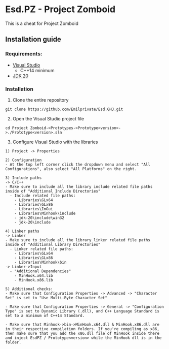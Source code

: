 # Esd.PZ - Project Zomboid
This is a cheat for Project Zomboid

## Installation guide

### Requirements:
- [Visual Studio](https://visualstudio.microsoft.com/free-developer-offers/)
   - C++14 minimum
- [JDK 20](https://www.oracle.com/java/technologies/downloads/)

### Installation

1) Clone the entire repository
```
git clone https://github.com/Emilprivate/Esd.GHJ.git
```
2) Open the Visual Studio project file
```
cd Project Zomboid->Prototypes->Prototype<version>->./Prototype<version>.sln
```
3) Configure Visual Studio with the libraries
```
1) Project -> Properties

2) Configuration
- At the top left corner click the dropdown menu and select "All Configurations", also select "All Platforms" on the right.

3) Include paths
-> C/C++
- Make sure to include all the library include related file paths inside of "Additional Include Directories"
  - Include related file paths:
    - Libraries\GLx64
    - Libraries\GLx86
    - Libraries\ImGui
    - Libraries\Minhook\include
    - jdk-20\include\win32
    - jdk-20\include

4) Linker paths
-> Linker
- Make sure to include all the library linker related file paths inside of "Additional Library Directories"
  - Linker related file paths:
    - Libraries\GLx64
    - Libraries\GLx86
    - Libraries\Minhook\bin
-> Linker->Input
  - "Additional Dependencies"
    - MinHook.x64.lib
    - MinHook.x86.lib

5) Additional checks:
- Make sure that Configuration Properties -> Advanced -> "Character Set" is set to "Use Multi-Byte Character Set"

- Make sure that Configuration Properties -> General -> "Configuration Type" is set to Dynamic Library (.dll), and C++ Language Standard is set to a minimum of C++14 Standard.

- Make sure that Minhook->bin->MinHook.x64.dll & MinHook.x86.dll are in their respective compilation folders. If you're compiling as x86, then make sure that you add the x86.dll file of MinHook inside there and inject EsdPZ / Prototype<version> while the MinHook dll is in the folder.